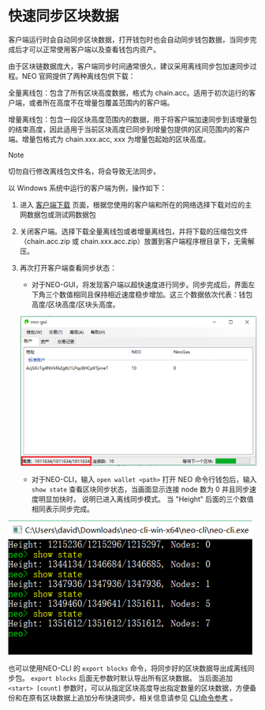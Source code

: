 # 快速同步区块数据

客户端运行时会自动同步区块数据，打开钱包时也会自动同步钱包数据，当同步完成后才可以正常使用客户端以及查看钱包内资产。

由于区块链数据庞大，客户端同步时间通常很久，建议采用离线同步包加速同步过程。NEO 官网提供了两种离线包供下载：

全量离线包：包含了所有区块高度数据，格式为 chain.acc。适用于初次运行的客户端，或者所在高度不在增量包覆盖范围内的客户端。

增量离线包：包含一段区块高度范围内的数据，用于将客户端加速同步到该增量包的结束高度，因此适用于当前区块高度已同步到增量包提供的区间范围内的客户端。增量包格式为 chain.xxx.acc, xxx 为增量包起始的区块高度。

> [!Note]
>
> 切勿自行修改离线包文件名，将会导致无法同步。

以 Windows 系统中运行的客户端为例，操作如下：

1. 进入 [客户端下载](https://neo.org/download) 页面，根据您使用的客户端和所在的网络选择下载对应的主网数据包或测试网数据包

2. 关闭客户端。选择下载全量离线包或者增量离线包，并将下载的压缩包文件（chain.acc.zip 或 chain.xxx.acc.zip）放置到客户端程序根目录下，无需解压。

3. 再次打开客户端查看同步状态：

   - 对于NEO-GUI，将发现客户端以超快速度进行同步。同步完成后，界面左下角三个数值相同且保持相近速度稳步增加。这三个数据依次代表：钱包高度/区块高度/区块头高度。

   ![](../node/assets/gui_1.png)

   - 对于NEO-CLI，输入 `open wallet <path>` 打开 NEO 命令行钱包后，输入 `show state` 查看区块同步状态，当画面显示连接 node 数为 0 并且同步速度明显加快时， 说明已进入离线同步模式。 当 "Height" 后面的三个数值相同表示同步完成。

![](../../assets/cli_sync.png)

也可以使用NEO-CLI 的 `export blocks` 命令，将同步好的区块数据导出成离线同步包。 `export blocks` 后面无参数时默认导出所有区块数据。 当后面追加 `<start> [count]` 参数时，可以从指定区块高度导出指定数量的区块数据，方便备份和在原有区块数据上追加分布快速同步。相关信息请参见 [CLI命令参考](../node/cli/cli.md) 。
